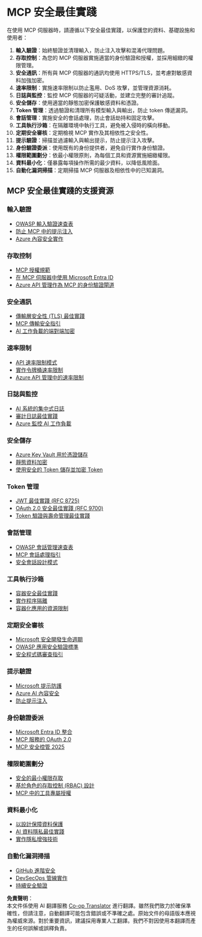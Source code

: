 <!--
CO_OP_TRANSLATOR_METADATA:
{
  "original_hash": "90bfc6f3be00e34f6124e2a24bf94167",
  "translation_date": "2025-07-17T01:51:57+00:00",
  "source_file": "02-Security/mcp-best-practices.md",
  "language_code": "mo"
}
-->
# MCP 安全最佳實踐

在使用 MCP 伺服器時，請遵循以下安全最佳實踐，以保護您的資料、基礎設施和使用者：

1. **輸入驗證**：始終驗證並清理輸入，防止注入攻擊和混淆代理問題。
2. **存取控制**：為您的 MCP 伺服器實施適當的身份驗證和授權，並採用細緻的權限管理。
3. **安全通訊**：所有與 MCP 伺服器的通訊均使用 HTTPS/TLS，並考慮對敏感資料加強加密。
4. **速率限制**：實施速率限制以防止濫用、DoS 攻擊，並管理資源消耗。
5. **日誌與監控**：監控 MCP 伺服器的可疑活動，並建立完整的審計追蹤。
6. **安全儲存**：使用適當的靜態加密保護敏感資料和憑證。
7. **Token 管理**：透過驗證和清理所有模型輸入與輸出，防止 token 傳遞漏洞。
8. **會話管理**：實施安全的會話處理，防止會話劫持和固定攻擊。
9. **工具執行沙箱**：在隔離環境中執行工具，避免被入侵時的橫向移動。
10. **定期安全審核**：定期檢視 MCP 實作及其相依性之安全性。
11. **提示驗證**：掃描並過濾輸入與輸出提示，防止提示注入攻擊。
12. **身份驗證委派**：使用既有的身份提供者，避免自行實作身份驗證。
13. **權限範圍劃分**：依最小權限原則，為每個工具和資源實施細緻權限。
14. **資料最小化**：僅暴露每項操作所需的最少資料，以降低風險面。
15. **自動化漏洞掃描**：定期掃描 MCP 伺服器及相依性中的已知漏洞。

## MCP 安全最佳實踐的支援資源

### 輸入驗證
- [OWASP 輸入驗證速查表](https://cheatsheetseries.owasp.org/cheatsheets/Input_Validation_Cheat_Sheet.html)
- [防止 MCP 中的提示注入](https://modelcontextprotocol.io/docs/guides/security)
- [Azure 內容安全實作](./azure-content-safety-implementation.md)

### 存取控制
- [MCP 授權規範](https://modelcontextprotocol.io/specification/draft/basic/authorization)
- [在 MCP 伺服器中使用 Microsoft Entra ID](https://den.dev/blog/mcp-server-auth-entra-id-session/)
- [Azure API 管理作為 MCP 的身份驗證閘道](https://techcommunity.microsoft.com/blog/integrationsonazureblog/azure-api-management-your-auth-gateway-for-mcp-servers/4402690)

### 安全通訊
- [傳輸層安全性 (TLS) 最佳實踐](https://learn.microsoft.com/security/engineering/solving-tls)
- [MCP 傳輸安全指引](https://modelcontextprotocol.io/docs/concepts/transports)
- [AI 工作負載的端對端加密](https://learn.microsoft.com/azure/architecture/example-scenario/confidential/end-to-end-encryption)

### 速率限制
- [API 速率限制模式](https://learn.microsoft.com/azure/architecture/patterns/rate-limiting-pattern)
- [實作令牌桶速率限制](https://konghq.com/blog/engineering/how-to-design-a-scalable-rate-limiting-algorithm)
- [Azure API 管理中的速率限制](https://learn.microsoft.com/azure/api-management/rate-limit-policy)

### 日誌與監控
- [AI 系統的集中式日誌](https://learn.microsoft.com/azure/architecture/example-scenario/logging/centralized-logging)
- [審計日誌最佳實踐](https://cheatsheetseries.owasp.org/cheatsheets/Logging_Cheat_Sheet.html)
- [Azure 監控 AI 工作負載](https://learn.microsoft.com/azure/azure-monitor/overview)

### 安全儲存
- [Azure Key Vault 用於憑證儲存](https://learn.microsoft.com/azure/key-vault/general/basic-concepts)
- [靜態資料加密](https://learn.microsoft.com/security/engineering/data-encryption-at-rest)
- [使用安全的 Token 儲存並加密 Token](https://youtu.be/uRdX37EcCwg?si=6fSChs1G4glwXRy2)

### Token 管理
- [JWT 最佳實踐 (RFC 8725)](https://datatracker.ietf.org/doc/html/rfc8725)
- [OAuth 2.0 安全最佳實踐 (RFC 9700)](https://datatracker.ietf.org/doc/html/rfc9700)
- [Token 驗證與壽命管理最佳實踐](https://learn.microsoft.com/entra/identity-platform/access-tokens)

### 會話管理
- [OWASP 會話管理速查表](https://cheatsheetseries.owasp.org/cheatsheets/Session_Management_Cheat_Sheet.html)
- [MCP 會話處理指引](https://modelcontextprotocol.io/docs/guides/security)
- [安全會話設計模式](https://learn.microsoft.com/security/engineering/session-security)

### 工具執行沙箱
- [容器安全最佳實踐](https://learn.microsoft.com/azure/container-instances/container-instances-image-security)
- [實作程序隔離](https://learn.microsoft.com/windows/security/threat-protection/security-policy-settings/user-rights-assignment)
- [容器化應用的資源限制](https://kubernetes.io/docs/concepts/configuration/manage-resources-containers/)

### 定期安全審核
- [Microsoft 安全開發生命週期](https://www.microsoft.com/sdl)
- [OWASP 應用安全驗證標準](https://owasp.org/www-project-application-security-verification-standard/)
- [安全程式碼審查指引](https://owasp.org/www-pdf-archive/OWASP_Code_Review_Guide_v2.pdf)

### 提示驗證
- [Microsoft 提示防護](https://learn.microsoft.com/azure/ai-services/content-safety/concepts/jailbreak-detection)
- [Azure AI 內容安全](https://learn.microsoft.com/azure/ai-services/content-safety/)
- [防止提示注入](https://github.com/microsoft/prompt-shield-js)

### 身份驗證委派
- [Microsoft Entra ID 整合](https://learn.microsoft.com/entra/identity-platform/v2-oauth2-auth-code-flow)
- [MCP 服務的 OAuth 2.0](https://learn.microsoft.com/security/engineering/solving-oauth)
- [MCP 安全控管 2025](./mcp-security-controls-2025.md)

### 權限範圍劃分
- [安全的最小權限存取](https://learn.microsoft.com/entra/identity-platform/secure-least-privileged-access)
- [基於角色的存取控制 (RBAC) 設計](https://learn.microsoft.com/azure/role-based-access-control/overview)
- [MCP 中的工具專屬授權](https://modelcontextprotocol.io/docs/guides/best-practices)

### 資料最小化
- [以設計保障資料保護](https://learn.microsoft.com/compliance/regulatory/gdpr-data-protection-impact-assessments)
- [AI 資料隱私最佳實踐](https://learn.microsoft.com/legal/cognitive-services/openai/data-privacy)
- [實作隱私增強技術](https://www.microsoft.com/security/blog/2021/07/13/microsofts-pet-project-privacy-enhancing-technologies-in-action/)

### 自動化漏洞掃描
- [GitHub 進階安全](https://github.com/security/advanced-security)
- [DevSecOps 管線實作](https://learn.microsoft.com/azure/devops/migrate/security-validation-cicd-pipeline)
- [持續安全驗證](https://www.microsoft.com/security/blog/2022/04/05/step-by-step-building-a-more-efficient-devsecops-environment/)

**免責聲明**：  
本文件係使用 AI 翻譯服務 [Co-op Translator](https://github.com/Azure/co-op-translator) 進行翻譯。雖然我們致力於確保準確性，但請注意，自動翻譯可能包含錯誤或不準確之處。原始文件的母語版本應視為權威來源。對於重要資訊，建議採用專業人工翻譯。我們不對因使用本翻譯而產生的任何誤解或誤釋負責。